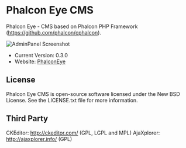 Phalcon Eye CMS
=====================

Phalcon Eye - CMS based on Phalcon PHP Framework (https://github.com/phalcon/cphalcon).

![AdminPanel Screenshot](https://raw.github.com/lantian/PhalconEye/master/gitdata/screenshot1.png)

* Current Version: 0.3.0
* Website: [PhalconEye](http://phalconeye.dynns.com/)

License
-------
Phalcon Eye CMS is open-source software licensed under the New BSD License. See the LICENSE.txt file for more information.

Third Party
-----------
CKEditor: http://ckeditor.com/ (GPL, LGPL and MPL)
AjaXplorer: http://ajaxplorer.info/ (GPL)
